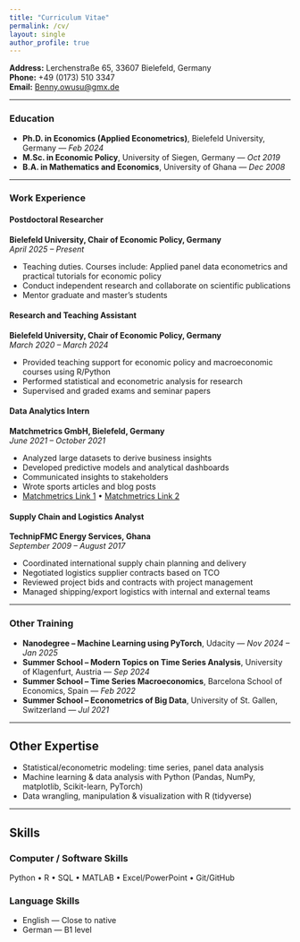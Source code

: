 ```yaml
---
title: "Curriculum Vitae"
permalink: /cv/
layout: single
author_profile: true
---
```




**Address:** Lerchenstraße 65, 33607 Bielefeld, Germany  
**Phone:** +49 (0173) 510 3347  
**Email:** [Benny.owusu@gmx.de](mailto:Benny.owusu@gmx.de)  


---
### Education
- **Ph.D. in Economics (Applied Econometrics)**, Bielefeld University, Germany — *Feb 2024*  
- **M.Sc. in Economic Policy**, University of Siegen, Germany — *Oct 2019*  
- **B.A. in Mathematics and Economics**, University of Ghana — *Dec 2008*

---
### Work Experience
#### Postdoctoral Researcher  
**Bielefeld University, Chair of Economic Policy, Germany**  
*April 2025 – Present*

- Teaching duties. Courses include: Applied panel data econometrics and practical tutorials for economic policy  
- Conduct independent research and collaborate on scientific publications  
- Mentor graduate and master’s students  

#### Research and Teaching Assistant  
**Bielefeld University, Chair of Economic Policy, Germany**  
*March 2020 – March 2024*

- Provided teaching support for economic policy and macroeconomic courses using R/Python  
- Performed statistical and econometric analysis for research  
- Supervised and graded exams and seminar papers  

#### Data Analytics Intern  
**Matchmetrics GmbH, Bielefeld, Germany**  
*June 2021 – October 2021*

- Analyzed large datasets to derive business insights  
- Developed predictive models and analytical dashboards  
- Communicated insights to stakeholders  
- Wrote sports articles and blog posts  
- [Matchmetrics Link 1](#) • [Matchmetrics Link 2](#)

#### Supply Chain and Logistics Analyst  
**TechnipFMC Energy Services, Ghana**  
*September 2009 – August 2017*

- Coordinated international supply chain planning and delivery  
- Negotiated logistics supplier contracts based on TCO  
- Reviewed project bids and contracts with project management  
- Managed shipping/export logistics with internal and external teams  


---

### Other Training

- **Nanodegree – Machine Learning using PyTorch**, Udacity — *Nov 2024 – Jan 2025*  
- **Summer School – Modern Topics on Time Series Analysis**, University of Klagenfurt, Austria — *Sep 2024*  
- **Summer School – Time Series Macroeconomics**, Barcelona School of Economics, Spain — *Feb 2022*  
- **Summer School – Econometrics of Big Data**, University of St. Gallen, Switzerland — *Jul 2021*

---

## Other Expertise

- Statistical/econometric modeling: time series, panel data analysis  
- Machine learning & data analysis with Python (Pandas, NumPy, matplotlib, Scikit-learn, PyTorch)  
- Data wrangling, manipulation & visualization with R (tidyverse)

---

## Skills

### Computer / Software Skills
Python • R • SQL • MATLAB • Excel/PowerPoint • Git/GitHub  

### Language Skills
- English — Close to native  
- German — B1 level

